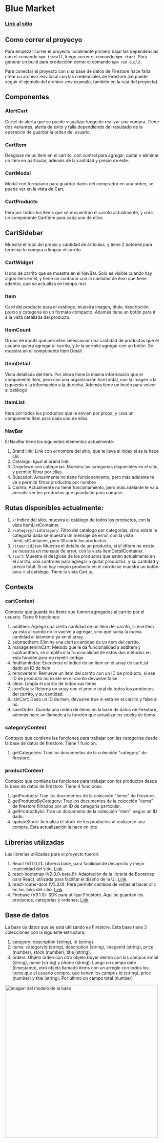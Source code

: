 # Blue Market

### [Link al sitio](https://blue-market.netlify.app/)

## Como correr el proyecyo
Para empezar correr el proyecto localmente primero bajar las dependencias con el comando `npm install`, luego correr el comando `npm start`.
Para generar un build para producción correr el comando `npm run build`.

Para conectar el proyecto con una base de datos de Firestore hace falta crear un archivo .env.local con las credenciales de Firestore (se puede seguir el ejemplo del archivo .env.example, también en la ruta del proyecto).

## Componentes

### AlertCart
Cartel de alerta que se puede visualizar luego de realizar una compra. Tiene dos variantes, alerta de éxito y falla dependiendo del resultado de la operación de guardar la orden del usuario.

### CartItem
Desglose de un ítem en el carrito, con control para agregar, quitar o eliminar un ítem en particular, además de la cantidad y precio de este.

### CartModal
Modal con formulario para guardar datos del comprador en una orden, se puede ver en la vista de Cart.

### CartProducts
Itera por todos los ítems que se encuentran el carrito actualmente, y crea un componente CartItem para cada uno de ellos.

## CartSidebar
Muestra el total del precio y cantidad de artículos, y tiene 2 botones para terminar la compra o limpiar el carrito.

### CartWidget
Icono de carrito que se muestra en el NavBar. Solo es visible cuando hay algún ítem en él, y tiene un contador con la cantidad de ítem que tiene adentro, que se actualiza en tiempo real

### Item
Card del producto para el catálogo, muestra imagen, título, descripción, precio y categoría en un formato compacto. Además tiene un botón para ir a la vista detallada del producto.

### ItemCount
Grupo de inputs que permiten seleccionar una cantidad de productos que el usuario quiera agregar al carrito, y te la permite agregar con un botón.
Se muestra en el componente Item Detail.

### ItemDetail
Vista detallada del ítem. Por ahora tiene la misma información que el componente ítem, pero con una organización horizontal, con la imagen a la izquierda y la información a la derecha. Además tiene un botón para volver al catálogo

### ItemList
Itera por todos los productos que le envíen por props, y crea un componente Ítem para cada uno de ellos.

### NavBar
El NavBar tiene los siguientes elementos actualmente:
1. Brand link: Link con el nombre del sitio, que te lleva al index si se le hace clic.
2. Catálogo: Igual al brand link:
3. Dropdown con categorías: Muestra las categorías disponibles en el sitio, y permite filtrar por ellas.
4. Buscador: Actualmente no tiene funcionamiento, pero más adelante te va a permitir filtrar productos por nombre
5. Carrito: Actualmente no tiene funcionamiento, pero más adelante te va a permitir ver los productos que guardaste para comprar

## Rutas disponibles actualmente:
1. `/`: Indice del sitio, muestra el catálogo de todos los productos, con la vista ItemListContainer.
2. `/category/:idCategory`: Filtro del catálogo por categorías, si no existe la categoría dada se muestra un mensaje de error, con la vista ItemListContainer, pero filtrando los productos.
3. `/item/:idItem`: Muestra el detalle de un producto, si el idItem no existe se muestra un mensaje de error, con la vista ItemDetailContainer.
4. `/cart`: Muestra el desglose de los productos que estén actualmente en el carrito, con controles para agregar o quitar productos, y su cantidad y precio total. Si no hay ningún producto en el carrito se muestra un botón para ir al catálogo. Tiene la vista Cart.js.

## Contexts

### cartContext
Contexto que guarda los ítems que fueron agregados al carrito por el usuario.
Tiene 9 funciones:
1. addItem: Agrega una cierta cantidad de un ítem del carrito, si ese ítem ya esta al carrito no lo vuelve a agregar, sino que suma la nueva cantidad al elemento ya en el array.
2. subtractItem: Elimina una cierta cantidad de un ítem del carrito.
3. manageItemInCart: Metodo que le da funcionalidad a addItem y subtractItem, se simplificó la funcionalidad de estos dos métodos en esta función para no repetir código.
4. findItemIndex: Encuentra el índice de un ítem en el array de cartList dado un ID de ítem.
5. removeItem: Remueve un ítem del carrito con un ID de producto, si ese ID de producto no existe en el carrito devuelve false.
6. clear: Limpia el carrito de todos sus ítems.
7. itemTotals: Retorna un array con el precio total de todos los productos del carrito, y su cantidad.
8. isInCart: Dado un ID de ítem, devuelve true si está en el carrito y false si no.
9. saveOrder: Guarda una orden de ítems en la base de datos de Firestore, además hace un llamado a la función que actualiza los stocks de ítems.

### categoryContext
Contexto que contiene las funciones para trabajar con las categorías desde la base de datos de firestore.
Tiene 1 función:
1. getCategories: Trae los documentos de la colección "category" de firestore.

### productContext
Contexto que contiene las funciones para trabajar con los productos desde la base de datos de firestore.
Tiene 4 funciones:
1. getProducts: Trae los documentos de la colección "items" de firestore.
2. getProductsByCategory: Trae los documentos de la colección "items" de firestore filtrados por un ID de categoría particular.
3. getProductById: Trae un documento de la colección "item", según un ID dado.
4. updateStock: Actualiza el stock de los productos al realizarse una compra. Esta actualización la hace en lote.

## Librerias utilizadas
Las librerias utilizadas para el proyecto fueron:
1. React (V17.0.2): Libreria base, para facilidad de desarrollo y mejor reactividad del sitio. [Link](https://es.reactjs.org/). 
2. react-bootstrap (V2.0.0-beta.6): Adaptación de la librería de Bootstrap para React, utilizada para facilitar el diseño de la UI. [Link](https://react-bootstrap.github.io/).
3. react-router-dom (V5.3.0): Para permitir cambios de vistas al hacer clic en los links del sitio. [Link](https://www.npmjs.com/package/react-router-dom).
4. Firebase (V9.1.0): SDK para utilizar Firestore. Aquí se guardan los productos, categorías y ordenes. [Link](https://firebase.google.com/)

## Base de datos

La base de datos que se está utilizando es Firestore. 
Esta base tiene 3 colecciones con la siguiente estructura:
1. category: description (string), id (string).
2. items: categoryId (string), description (string), imagenId (string), price (number), stock (number), title (string).
3. orders: Objeto orden con otro objeto buyer dentro con los campos email (string), name (string) y phone (string). Luego un campo date (timestamp), otro objeto llamado items con un arreglo con todos los items que el usuario compro, que tienen los campos id (string), price (number) y title (string). Por último un campo total (number)

<img src="https://i.ibb.co/KGNVNV7/Modelo-Base-de-datos.jpg" alt="Imagen del modelo de la base" style="width:500px;"/>
